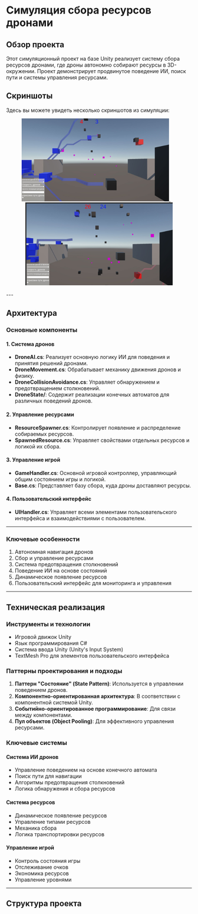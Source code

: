 # Симуляция сбора ресурсов дронами

## Обзор проекта

Этот симуляционный проект на базе Unity реализует систему сбора ресурсов дронами, где дроны автономно собирают ресурсы в 3D-окружении. Проект демонстрирует продвинутое поведение ИИ, поиск пути и системы управления ресурсами.

## Скриншоты

Здесь вы можете увидеть несколько скриншотов из симуляции:

<p align="center">
  <a href="https://raw.githubusercontent.com/virtyworld/drone-collect/refs/heads/main/Screenshot/1.jpg" target="_blank">
    <img src="https://raw.githubusercontent.com/virtyworld/drone-collect/refs/heads/main/Screenshot/1.jpg" alt="Скриншот симуляции 1" width="400"/>
  </a>
  &nbsp;&nbsp;&nbsp;&nbsp; <a href="https://raw.githubusercontent.com/virtyworld/drone-collect/refs/heads/main/Screenshot/2.jpg" target="_blank">
    <img src="https://raw.githubusercontent.com/virtyworld/drone-collect/refs/heads/main/Screenshot/2.jpg" alt="Скриншот симуляции 2" width="400"/>
  </a>
</p>
---

## Архитектура

### Основные компоненты

#### 1. Система дронов

-   **DroneAI.cs**: Реализует основную логику ИИ для поведения и принятия решений дронами.
-   **DroneMovement.cs**: Обрабатывает механику движения дронов и физику.
-   **DroneCollisionAvoidance.cs**: Управляет обнаружением и предотвращением столкновений.
-   **DroneState/**: Содержит реализации конечных автоматов для различных поведений дронов.

#### 2. Управление ресурсами

-   **ResourceSpawner.cs**: Контролирует появление и распределение собираемых ресурсов.
-   **SpawnedResource.cs**: Управляет свойствами отдельных ресурсов и логикой их сбора.

#### 3. Управление игрой

-   **GameHandler.cs**: Основной игровой контроллер, управляющий общим состоянием игры и логикой.
-   **Base.cs**: Представляет базу сбора, куда дроны доставляют ресурсы.

#### 4. Пользовательский интерфейс

-   **UIHandler.cs**: Управляет всеми элементами пользовательского интерфейса и взаимодействиями с пользователем.

---

### Ключевые особенности

1.  Автономная навигация дронов
2.  Сбор и управление ресурсами
3.  Система предотвращения столкновений
4.  Поведение ИИ на основе состояний
5.  Динамическое появление ресурсов
6.  Пользовательский интерфейс для мониторинга и управления

---

## Техническая реализация

### Инструменты и технологии

-   Игровой движок Unity
-   Язык программирования C#
-   Система ввода Unity (Unity's Input System)
-   TextMesh Pro для элементов пользовательского интерфейса

### Паттерны проектирования и подходы

1.  **Паттерн "Состояние" (State Pattern)**: Используется в управлении поведением дронов.
2.  **Компонентно-ориентированная архитектура**: В соответствии с компонентной системой Unity.
3.  **Событийно-ориентированное программирование**: Для связи между компонентами.
4.  **Пул объектов (Object Pooling)**: Для эффективного управления ресурсами.

### Ключевые системы

#### Система ИИ дронов

-   Управление поведением на основе конечного автомата
-   Поиск пути для навигации
-   Алгоритмы предотвращения столкновений
-   Логика обнаружения и сбора ресурсов

#### Система ресурсов

-   Динамическое появление ресурсов
-   Управление типами ресурсов
-   Механика сбора
-   Логика транспортировки ресурсов

#### Управление игрой

-   Контроль состояния игры
-   Отслеживание очков
-   Экономика ресурсов
-   Управление уровнями

---

## Структура проекта
